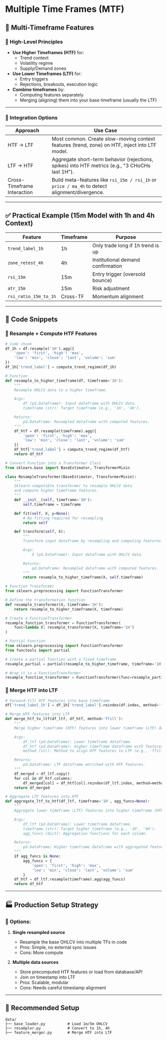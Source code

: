 # Multiple Time Frames (MTF)

## 🧠 Multi-Timeframe Features

### 🔹 High-Level Principles

- **Use Higher Timeframes (HTF)** for:
  - Trend context
  - Volatility regime
  - Supply/Demand zones
- **Use Lower Timeframes (LTF)** for:
  - Entry triggers
  - Rejections, breakouts, execution logic
- **Combine timeframes** by:
  - Computing features separately
  - Merging (aligning) them into your base timeframe (usually the LTF)

---

### 🔁 Integration Options

| Approach | Use Case |
|----------|----------|
| HTF → LTF | Most common. Create slow-moving context features (trend, zone) on HTF, inject into LTF model. |
| LTF → HTF | Aggregate short-term behavior (rejections, spikes) into HTF metrics (e.g., "3 CHoCHs last 1H"). |
| Cross-Timeframe Interaction | Build meta-features like `rsi_15m / rsi_1h` or `price / ma_4h` to detect alignment/divergence. |

---

## ✅ Practical Example (15m Model with 1h and 4h Context)

| Feature | Timeframe | Purpose |
|--------|-----------|---------|
| `trend_label_1h` | 1h | Only trade long if 1h trend is up |
| `zone_retest_4h` | 4h | Institutional demand confirmation |
| `rsi_15m` | 15m | Entry trigger (oversold bounce) |
| `atr_15m` | 15m | Risk adjustment |
| `rsi_ratio_15m_to_1h` | Cross-TF | Momentum alignment |

---

## 🔧 Code Snippets

### 🧪 Resample + Compute HTF Features

```python
# Code chunk
df_1h = df.resample('1H').agg({
    'open': 'first', 'high': 'max',
    'low': 'min', 'close': 'last', 'volume': 'sum'
})
df_1h['trend_label'] = compute_trend_regime(df_1h)
```

```python
# Function
def resample_to_higher_timeframe(df, timeframe='1H'):
    """
    Resample OHLCV data to a higher timeframe.

    Args:
        df (pd.DataFrame): Input dataframe with OHLCV data.
        timeframe (str): Target timeframe (e.g., '1H', '4H').

    Returns:
        pd.DataFrame: Resampled dataframe with computed features.
    """
    df_htf = df.resample(timeframe).agg({
        'open': 'first', 'high': 'max',
        'low': 'min', 'close': 'last', 'volume': 'sum'
    })
    df_htf['trend_label'] = compute_trend_regime(df_htf)
    return df_htf
```

```python
# Convert Function into a Transformer Class
from sklearn.base import BaseEstimator, TransformerMixin

class ResampleTransformer(BaseEstimator, TransformerMixin):
    """
    Sklearn-compatible transformer to resample OHLCV data
    and compute higher timeframe features.
    """
    def __init__(self, timeframe='1H'):
        self.timeframe = timeframe

    def fit(self, X, y=None):
        # No fitting required for resampling
        return self

    def transform(self, X):
        """
        Transform input dataframe by resampling and computing features.

        Args:
            X (pd.DataFrame): Input dataframe with OHLCV data.

        Returns:
            pd.DataFrame: Resampled dataframe with computed features.
        """
        return resample_to_higher_timeframe(X, self.timeframe)
```

```python
# Function Transformer
from sklearn.preprocessing import FunctionTransformer

# Define the transformation function
def resample_transformer(X, timeframe='1H'):
    return resample_to_higher_timeframe(X, timeframe)

# Create a FunctionTransformer
resample_function_transformer = FunctionTransformer(
    func=lambda X: resample_transformer(X, timeframe='1H')
)
```

```python
# Partial Function
from sklearn.preprocessing import FunctionTransformer
from functools import partial

# Create a partial function with a fixed timeframe
resample_partial = partial(resample_to_higher_timeframe, timeframe='1H')

# Wrap it in a FunctionTransformer
resample_function_transformer = FunctionTransformer(func=resample_partial)
```

### 🔗 Merge HTF into LTF

```python
# Forward-fill HTF features into base timeframe
df['trend_label_1h'] = df_1h['trend_label'].reindex(df.index, method='ffill')
```

```python
# Merge HTF features into LTF
def merge_htf_to_ltf(df_ltf, df_htf, method='ffill'):
    """
    Merge higher timeframe (HTF) features into lower timeframe (LTF) data.

    Args:
        df_ltf (pd.DataFrame): Lower timeframe dataframe.
        df_htf (pd.DataFrame): Higher timeframe dataframe with features.
        method (str): Method to align HTF features to LTF (e.g., 'ffill').

    Returns:
        pd.DataFrame: LTF dataframe enriched with HTF features.
    """
    df_merged = df_ltf.copy()
    for col in df_htf.columns:
        df_merged[col] = df_htf[col].reindex(df_ltf.index, method=method)
    return df_merged

# Aggregate LTF features into HTF
def aggregate_ltf_to_htf(df_ltf, timeframe='1H', agg_funcs=None):
    """
    Aggregate lower timeframe (LTF) features into higher timeframe (HTF).

    Args:
        df_ltf (pd.DataFrame): Lower timeframe dataframe.
        timeframe (str): Target higher timeframe (e.g., '1H', '4H').
        agg_funcs (dict): Aggregation functions for each column.

    Returns:
        pd.DataFrame: Higher timeframe dataframe with aggregated features.
    """
    if agg_funcs is None:
        agg_funcs = {
            'open': 'first', 'high': 'max',
            'low': 'min', 'close': 'last', 'volume': 'sum'
        }
    df_htf = df_ltf.resample(timeframe).agg(agg_funcs)
    return df_htf
```


---

## 🏭 Production Setup Strategy

### 📂 Options:
1. **Single resampled source**  
   - Resample the base OHLCV into multiple TFs in code
   - Pros: Simple, no external sync issues
   - Cons: More compute

2. **Multiple data sources**  
   - Store precomputed HTF features or load from database/API
   - Join on timestamp into LTF
   - Pros: Scalable, modular
   - Cons: Needs careful timestamp alignment

---

## 📁 Recommended Setup

```
data/
├── base_loader.py          # Load 1m/5m OHLCV
├── resampler.py            # Convert to 1h, 4h
├── feature_merger.py       # Merge HTF into LTF
```
